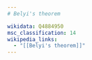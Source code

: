```yaml
---
# Belyi's theorem

wikidata: Q4884950
msc_classification: 14
wikipedia_links:
  - "[[Belyi's theorem]]"
---
```

